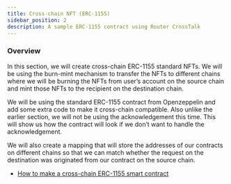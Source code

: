 ```yaml
---
title: Cross-chain NFT (ERC-1155)
sidebar_position: 2
description: A sample ERC-1155 contract using Router CrossTalk
---
```


### Overview

In this section, we will create cross-chain ERC-1155 standard NFTs. We will be using the burn-mint mechanism to transfer the NFTs to different chains where we will be burning the NFTs from user’s account on the source chain and mint those NFTs to the recipient on the destination chain.

We will be using the standard ERC-1155 contract from Openzeppelin and add some extra code to make it cross-chain compatible. Also unlike the earlier section, we will not be using the acknowledgement this time. This will show us how the contract will look if we don’t want to handle the acknowledgement.

We will also create a mapping that will store the addresses of our contracts on different chains so that we can match whether the request on the destination was originated from our contract on the source chain.

- [How to make a cross-chain ERC-1155 smart contract](./cross-chain-nft/using-gateway-contract)
